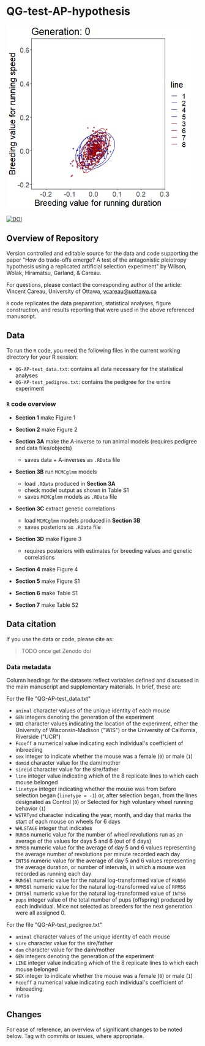 # QG-test-AP-hypothesis

![trade-off evolution](./QG-AP-test_FigureS1_evolutionInMotion.gif)

[![DOI](https://zenodo.org/badge/TODO.svg)](https://zenodo.org/badge/latestdoi/TODO)

## Overview of Repository

Version controlled and editable source for the data and code supporting the paper "How do trade-offs emerge? A test of the antagonistic pleiotropy hypothesis 
using a replicated artificial selection experiment" by Wilson, Wolak, Hiramatsu, Garland, & Careau.

For questions, please contact the corresponding author of the article:
Vincent Careau, University of Ottawa, vcareau@uottawa.ca


`R` code replicates the data preparation, statistical analyses, figure construction, and results reporting that were used in the above referenced manuscript.

## Data
To run the `R` code, you need the following files in the current working directory for your R session:
  - `QG-AP-test_data.txt`: contains all data necessary for the statistical analyses
  - `QG-AP-test_pedigree.txt`: contains the pedigree for the entire experiment

### `R` code overview
  - __Section 1__ make Figure 1
  
  - __Section 2__ make Figure 2
  
  - __Section 3A__ make the A-inverse to run animal models (requires pedigree and data files/objects)
    - saves data + A-inverses as `.RData` file
    
  - __Section 3B__ run `MCMCglmm` models
    - load `.RData` produced in __Section 3A__
    - check model output as shown in Table S1
    - saves `MCMCglmm` models as `.RData` file
    
  - __Section 3C__ extract genetic correlations
    - load `MCMCglmm` models produced in __Section 3B__
    - saves posteriors as `.RData` file
    
  - __Section 3D__ make Figure 3
    - requires posteriors with estimates for breeding values and genetic correlations
    
  - __Section 4__ make Figure 4
  
  - __Section 5__ make Figure S1
  
  - __Section 6__ make Table S1
  
  - __Section 7__ make Table S2



## Data citation
If you use the data or code, please cite as:

>TODO once get Zenodo doi

### Data metadata

Column headings for the datasets reflect variables defined and discussed in the main manuscript and supplementary materials. In brief, these are:

For the file "QG-AP-test_data.txt"
 - `animal` character values of the unique identity of each mouse
 - `GEN` integers denoting the generation of the experiment
 - `UNI` character values indicating the location of the experiment, either the University of Wisconsin-Madison ("WIS") or the University of California, Riverside ("UCR")
 - `Fcoeff` a numerical value indicating each individual's coefficient of inbreeding 
 - `sex` integer to indicate whether the mouse was a female (`0`) or male (`1`)
 - `damid` character value for the dam/mother
 - `sireid` character value for the sire/father
 - `line` integer value indicating which of the 8 replicate lines to which each mouse belonged
 - `linetype` integer indicating whether the mouse was from before selection began (`linetype = -1`) or, after selection began, from the lines designated as Control (`0`) or Selected for high voluntary wheel running behavior (`1`)
 - `WSTRTymd` character indicating the year, month, and day that marks the start of each mouse on wheels for 6 days 
 - `WHLSTAGE` integer that indicates <!-- TODO  -->
 - `RUN56` numeric value for the number of wheel revolutions run as an average of the values for days 5 and 6 (out of 6 days) 
 - `RPM56` numeric value for the average of day 5 and 6 values representing the average number of revolutions per minute recorded each day
 - `INT56` numeric value for the average of day 5 and 6 values representing the average duration, or number of intervals, in which a mouse was recorded as running each day
 - `RUN56l` numeric value for the natural log-transformed value of `RUN56` 
 - `RPM56l` numeric value for the natural log-transformed value of `RPM56`
 - `INT56l` numeric value for the natural log-transformed value of `INT56`
 - `pups` integer value of the total number of pups (offspring) produced by each individual. Mice not selected as breeders for the next generation were all assigned 0.
  

For the file "QG-AP-test_pedigree.txt"
 - `animal` character values of the unique identity of each mouse
 - `sire` character value for the sire/father
 - `dam` character value for the dam/mother
 - `GEN` integers denoting the generation of the experiment
 - `LINE` integer value indicating which of the 8 replicate lines to which each mouse belonged <!-- TODO: why value of 9  -->
 - `SEX` integer to indicate whether the mouse was a female (`0`) or male (`1`)
 - `Fcoeff` a numerical value indicating each individual's coefficient of inbreeding 
 - `ratio`<!-- TODO what is this  -->
 

## Changes
For ease of reference, an overview of significant changes to be noted below. Tag with commits or issues, where appropriate.
